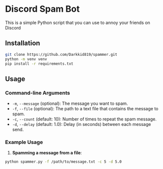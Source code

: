 # Discord Spam Bot

This is a simple Python script that you can use to annoy your friends on Discord

## Installation

```bash
git clone https://github.com/Darkkid819/spammer.git
python -m venv venv
pip install -r requirements.txt
```

## Usage

### Command-line Arguments

- `-m`, `--message` (optional): The message you want to spam.
- `-f`, `--file` (optional): The path to a text file that contains the message to spam.
- `-c`, `--count` (default: 10): Number of times to repeat the spam message.
- `-d`, `--delay` (default: 1.0): Delay (in seconds) between each message send.

### Example Usage

1. **Spamming a message from a file**:

```bash
python spammer.py -f /path/to/message.txt -c 5 -d 5.0
```

